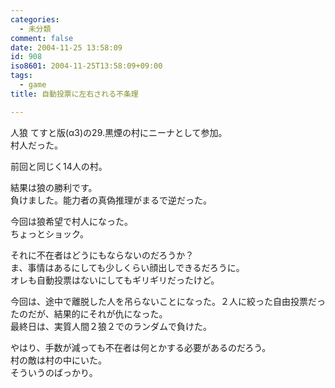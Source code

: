 ```yaml
---
categories:
  - 未分類
comment: false
date: 2004-11-25 13:58:09
id: 908
iso8601: 2004-11-25T13:58:09+09:00
tags:
  - game
title: 自動投票に左右される不条理

---
```


<div class="entry-body">
  <p>人狼 てすと版(α3)の29.黒煙の村にニーナとして参加。<br />
    村人だった。</p>

  <p>前回と同じく14人の村。</p>

  <p>結果は狼の勝利です。<br />
    負けました。能力者の真偽推理がまるで逆だった。</p>

  <p>今回は狼希望で村人になった。<br />
    ちょっとショック。</p>

  <p>それに不在者はどうにもならないのだろうか？<br />
    ま、事情はあるにしても少しくらい顔出しできるだろうに。<br />
    オレも自動投票はないにしてもギリギリだったけど。</p>

  <p>今回は、途中で離脱した人を吊らないことになった。２人に絞った自由投票だったのだが、結果的にそれが仇になった。<br />
    最終日は、実質人間２狼２でのランダムで負けた。</p>

  <p>やはり、手数が減っても不在者は何とかする必要があるのだろう。<br />
    村の敵は村の中にいた。<br />
    そういうのばっかり。</p>
</div>
